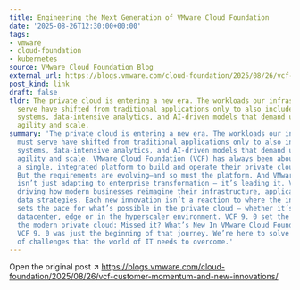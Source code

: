 ```yaml
---
title: Engineering the Next Generation of VMware Cloud Foundation
date: '2025-08-26T12:30:00+00:00'
tags:
- vmware
- cloud-foundation
- kubernetes
source: VMware Cloud Foundation Blog
external_url: https://blogs.vmware.com/cloud-foundation/2025/08/26/vcf-customer-momentum-and-new-innovations/
post_kind: link
draft: false
tldr: The private cloud is entering a new era. The workloads our infrastructure must
  serve have shifted from traditional applications only to also include distributed
  systems, data-intensive analytics, and AI-driven models that demand unprecedented
  agility and scale.
summary: 'The private cloud is entering a new era. The workloads our infrastructure
  must serve have shifted from traditional applications only to also include distributed
  systems, data-intensive analytics, and AI-driven models that demand unprecedented
  agility and scale. VMware Cloud Foundation (VCF) has always been about giving customers
  a single, integrated platform to build and operate their private cloud with consistency.
  But the requirements are evolving—and so must the platform. And VMware Cloud Foundation
  isn’t just adapting to enterprise transformation – it’s leading it. VCFis the engine
  driving how modern businesses reimagine their infrastructure, applications, and
  data strategies. Each new innovation isn’t a reaction to where the industry is going—it
  sets the pace for what’s possible in the private cloud – whether it’s in a central
  datacenter, edge or in the hyperscaler environment. VCF 9. 0 set the benchmark for
  the modern private cloud: Missed it? What’s New In VMware Cloud Foundation 9. 0
  VCF 9. 0 was just the beginning of that journey. We’re here to solve the next set
  of challenges that the world of IT needs to overcome.'
---
```

Open the original post ↗ https://blogs.vmware.com/cloud-foundation/2025/08/26/vcf-customer-momentum-and-new-innovations/
